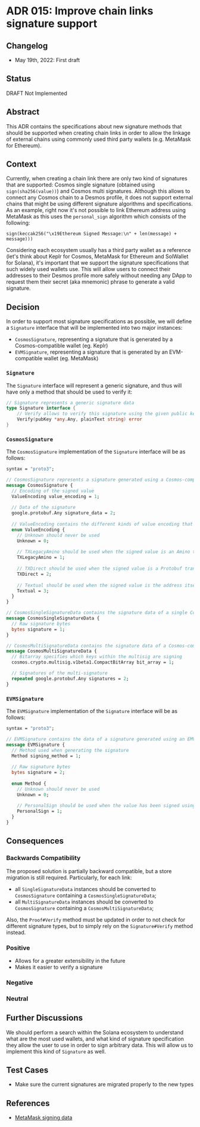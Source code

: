 # ADR 015: Improve chain links signature support

## Changelog

- May 19th, 2022: First draft

## Status

DRAFT Not Implemented

## Abstract

This ADR contains the specifications about new signature methods that should be supported when creating chain links in order to allow the linkage of external chains using commonly used third party wallets (e.g. MetaMask for Ethereum).    


## Context

Currently, when creating a chain link there are only two kind of signatures that are supported: Cosmos single signature (obtained using `sign(sha256(value))`) and Cosmos multi signatures. Although this allows to connect any Cosmos chain to a Desmos profile, it does not support external chains that might be using different signature algorithms and specifications. As an example, right now it's not possible to link Ethereum address using MetaMask as this uses the `personal_sign` algorithm which consists of the following: 

```
sign(keccak256("\x19Ethereum Signed Message:\n" + len(message) + message)))
```

Considering each ecosystem usually has a third party wallet as a reference (let's think about Keplr for Cosmos, MetaMask for Ethereum and SolWallet for Solana), it's important that we support the signature specifications that such widely used wallets use. This will allow users to connect their addresses to their Desmos profile more safely without needing any DApp to request them their secret (aka mnemonic) phrase to generate a valid signature.       

## Decision

In order to support most signature specifications as possible, we will define a `Signature` interface that will be implemented into two major instances: 

- `CosmosSignature`, representing a signature that is generated by a Cosmos-compatible wallet (eg. Keplr)
- `EVMSignature`, representing a signature that is generated by an EVM-compatible wallet (eg. MetaMask)

### `Signature`

The `Signature` interface will represent a generic signature, and thus will have only a method that should be used to verify it: 

```go
// Signature represents a generic signature data
type Signature interface {
	// Verify allows to verify this signature using the given public key against the given plain text
	Verify(pubKey *any.Any, plainText string) error
}

```

### `CosmosSignature`

The `CosmosSignature` implementation of the `Signature` interface will be as follows: 

```protobuf
syntax = "proto3";

// CosmosSignature represents a signature generated using a Cosmos-compatible wallet 
message CosmosSignature {
  // Encoding of the signed value 
  ValueEncoding value_encoding = 1;
  
  // Data of the signature
  google.protobuf.Any signature_data = 2;
  
  // ValueEncoding contains the different kinds of value encoding that the signature can have
  enum ValueEncoding {
    // Unknown should never be used
    Unknown = 0;
    
    // TXLegacyAmino should be used when the signed value is an Amino transaction, containing the address inside its memo 
    TXLegacyAmino = 1;
    
    // TXDirect should be used when the signed value is a Protobuf transaction containing the address inside its memo
    TXDirect = 2;
    
    // Textual should be used when the signed value is the address itself
    Textual = 3;
  }
}

// CosmosSingleSignatureData contains the signature data of a single Cosmos-compatible signature
message CosmosSingleSignatureData {
  // Raw signature bytes
  bytes signature = 1;
}

// CosmosMultiSignatureData contains the signature data of a Cosmos-compatible multisig
message CosmosMultiSignatureData {
  // Bitarray specifies which keys within the multisig are signing
  cosmos.crypto.multisig.v1beta1.CompactBitArray bit_array = 1;

  // Signatures of the multi-signature
  repeated google.protobuf.Any signatures = 2;
}
```

### `EVMSignature`

The `EVMSignature` implementation of the `Signature` interface will be as follows:

```protobuf
syntax = "proto3";

// EVMSignature contains the data of a signature generated using an EMV-compatible wallet
message EVMSignature {
  // Method used when generating the signature
  Method signing_method = 1;
  
  // Raw signature bytes
  bytes signature = 2;
  
  enum Method {
    // Unknown should never be used
    Unknown = 0;
    
    // PersonalSign should be used when the value has been signed using the personal_sign signature method
    PersonalSign = 1;
  }
}
```

## Consequences

### Backwards Compatibility

The proposed solution is partially backward compatible, but a store migration is still required. Particularly, for each link:
- all `SingleSignatureData` instances should be converted to `CosmosSignature` containing a `CosmosSingleSignatureData`; 
- all `MultiSignatureData` instances should be converted to `CosmosSignature` containing a `CosmosMultiSignatureData`;

Also, the `Proof#Verify` method must be updated in order to not check for different signature types, but to simply rely on the `Signature#Verify` method instead.

### Positive

- Allows for a greater extensibility in the future 
- Makes it easier to verify a signature

### Negative

### Neutral

## Further Discussions

We should perform a search within the Solana ecosystem to understand what are the most used wallets, and what kind of signature specification they allow the user to use in order to sign arbitrary data. This will allow us to implement this kind of `Signature` as well. 

## Test Cases

- Make sure the current signatures are migrated properly to the new types

## References

- [MetaMask signing data](https://docs.metamask.io/guide/signing-data.html)